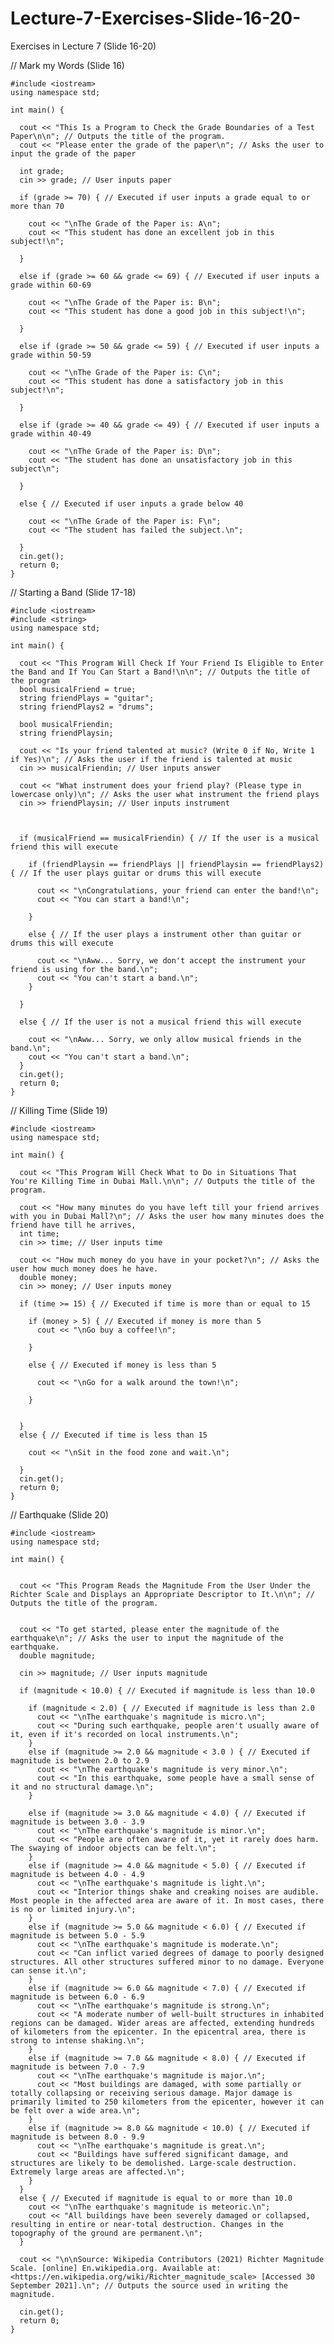 # Lecture-7-Exercises-Slide-16-20-
Exercises in Lecture 7 (Slide 16-20)

// Mark my Words (Slide 16)

    #include <iostream>
    using namespace std;

    int main() {

      cout << "This Is a Program to Check the Grade Boundaries of a Test Paper\n\n"; // Outputs the title of the program.
      cout << "Please enter the grade of the paper\n"; // Asks the user to input the grade of the paper

      int grade;
      cin >> grade; // User inputs paper

      if (grade >= 70) { // Executed if user inputs a grade equal to or more than 70

        cout << "\nThe Grade of the Paper is: A\n";
        cout << "This student has done an excellent job in this subject!\n";

      }

      else if (grade >= 60 && grade <= 69) { // Executed if user inputs a grade within 60-69

        cout << "\nThe Grade of the Paper is: B\n";
        cout << "This student has done a good job in this subject!\n";

      }

      else if (grade >= 50 && grade <= 59) { // Executed if user inputs a grade within 50-59

        cout << "\nThe Grade of the Paper is: C\n";
        cout << "This student has done a satisfactory job in this subject!\n";

      }

      else if (grade >= 40 && grade <= 49) { // Executed if user inputs a grade within 40-49

        cout << "\nThe Grade of the Paper is: D\n";
        cout << "The student has done an unsatisfactory job in this subject\n";

      }

      else { // Executed if user inputs a grade below 40

        cout << "\nThe Grade of the Paper is: F\n";
        cout << "The student has failed the subject.\n";

      }
      cin.get();
      return 0;
    }
    
    
// Starting a Band (Slide 17-18)
    
    #include <iostream>
    #include <string>
    using namespace std;

    int main() {

      cout << "This Program Will Check If Your Friend Is Eligible to Enter the Band and If You Can Start a Band!\n\n"; // Outputs the title of the program
      bool musicalFriend = true;
      string friendPlays = "guitar";
      string friendPlays2 = "drums";

      bool musicalFriendin;
      string friendPlaysin;

      cout << "Is your friend talented at music? (Write 0 if No, Write 1 if Yes)\n"; // Asks the user if the friend is talented at music
      cin >> musicalFriendin; // User inputs answer

      cout << "What instrument does your friend play? (Please type in lowercase only)\n"; // Asks the user what instrument the friend plays
      cin >> friendPlaysin; // User inputs instrument



      if (musicalFriend == musicalFriendin) { // If the user is a musical friend this will execute

        if (friendPlaysin == friendPlays || friendPlaysin == friendPlays2) { // If the user plays guitar or drums this will execute

          cout << "\nCongratulations, your friend can enter the band!\n";
          cout << "You can start a band!\n";

        }

        else { // If the user plays a instrument other than guitar or drums this will execute

          cout << "\nAww... Sorry, we don't accept the instrument your friend is using for the band.\n"; 
          cout << "You can't start a band.\n";
        }

      }

      else { // If the user is not a musical friend this will execute

        cout << "\nAww... Sorry, we only allow musical friends in the band.\n";
        cout << "You can't start a band.\n";
      }
      cin.get();
      return 0;
    }
    
    
   
// Killing Time (Slide 19)

    #include <iostream>
    using namespace std;

    int main() {

      cout << "This Program Will Check What to Do in Situations That You're Killing Time in Dubai Mall.\n\n"; // Outputs the title of the program.

      cout << "How many minutes do you have left till your friend arrives with you in Dubai Mall?\n"; // Asks the user how many minutes does the friend have till he arrives,
      int time;
      cin >> time; // User inputs time

      cout << "How much money do you have in your pocket?\n"; // Asks the user how much money does he have.
      double money;
      cin >> money; // User inputs money

      if (time >= 15) { // Executed if time is more than or equal to 15

        if (money > 5) { // Executed if money is more than 5
          cout << "\nGo buy a coffee!\n";

        }

        else { // Executed if money is less than 5

          cout << "\nGo for a walk around the town!\n";

        }


      }
      else { // Executed if time is less than 15

        cout << "\nSit in the food zone and wait.\n";

      }
      cin.get();
      return 0;
    }
    
    
    
    
// Earthquake (Slide 20)

    #include <iostream>
    using namespace std;

    int main() {


      cout << "This Program Reads the Magnitude From the User Under the Richter Scale and Displays an Appropriate Descriptor to It.\n\n"; // Outputs the title of the program.


      cout << "To get started, please enter the magnitude of the earthquake\n"; // Asks the user to input the magnitude of the earthquake.
      double magnitude;

      cin >> magnitude; // User inputs magnitude

      if (magnitude < 10.0) { // Executed if magnitude is less than 10.0

        if (magnitude < 2.0) { // Executed if magnitude is less than 2.0
          cout << "\nThe earthquake's magnitude is micro.\n";
          cout << "During such earthquake, people aren't usually aware of it, even if it's recorded on local instruments.\n";
        }
        else if (magnitude >= 2.0 && magnitude < 3.0 ) { // Executed if magnitude is between 2.0 to 2.9
          cout << "\nThe earthquake's magnitude is very minor.\n";
          cout << "In this earthquake, some people have a small sense of it and no structural damage.\n";
        }

        else if (magnitude >= 3.0 && magnitude < 4.0) { // Executed if magnitude is between 3.0 - 3.9
          cout << "\nThe earthquake's magnitude is minor.\n";
          cout << "People are often aware of it, yet it rarely does harm. The swaying of indoor objects can be felt.\n";
        }
        else if (magnitude >= 4.0 && magnitude < 5.0) { // Executed if magnitude is between 4.0 - 4.9
          cout << "\nThe earthquake's magnitude is light.\n";
          cout << "Interior things shake and creaking noises are audible. Most people in the affected area are aware of it. In most cases, there is no or limited injury.\n";
        }
        else if (magnitude >= 5.0 && magnitude < 6.0) { // Executed if magnitude is between 5.0 - 5.9
          cout << "\nThe earthquake's magnitude is moderate.\n";
          cout << "Can inflict varied degrees of damage to poorly designed structures. All other structures suffered minor to no damage. Everyone can sense it.\n";
        }
        else if (magnitude >= 6.0 && magnitude < 7.0) { // Executed if magnitude is between 6.0 - 6.9
          cout << "\nThe earthquake's magnitude is strong.\n";
          cout << "A moderate number of well-built structures in inhabited regions can be damaged. Wider areas are affected, extending hundreds of kilometers from the epicenter. In the epicentral area, there is strong to intense shaking.\n";
        }
        else if (magnitude >= 7.0 && magnitude < 8.0) { // Executed if magnitude is between 7.0 - 7.9
          cout << "\nThe earthquake's magnitude is major.\n";
          cout << "Most buildings are damaged, with some partially or totally collapsing or receiving serious damage. Major damage is primarily limited to 250 kilometers from the epicenter, however it can be felt over a wide area.\n";
        }
        else if (magnitude >= 8.0 && magnitude < 10.0) { // Executed if magnitude is between 8.0 - 9.9
          cout << "\nThe earthquake's magnitude is great.\n";
          cout << "Buildings have suffered significant damage, and structures are likely to be demolished. Large-scale destruction. Extremely large areas are affected.\n";
        }
      }	
      else { // Executed if magnitude is equal to or more than 10.0
        cout << "\nThe earthquake's magnitude is meteoric.\n";
        cout << "All buildings have been severely damaged or collapsed, resulting in entire or near-total destruction. Changes in the topography of the ground are permanent.\n";
      }

      cout << "\n\nSource: Wikipedia Contributors (2021) Richter Magnitude Scale. [online] En.wikipedia.org. Available at: <https://en.wikipedia.org/wiki/Richter_magnitude_scale> [Accessed 30 September 2021].\n"; // Outputs the source used in writing the magnitude.

      cin.get();
      return 0;
    } 
